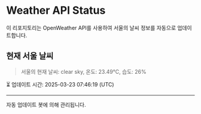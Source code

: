
# Weather API Status

이 리포지토리는 OpenWeather API를 사용하여 서울의 날씨 정보를 자동으로 업데이트합니다.

## 현재 서울 날씨
> 서울의 현재 날씨: clear sky, 온도: 23.49°C, 습도: 26%

⏳ 업데이트 시간: 2025-03-23 07:46:19 (UTC)

---
자동 업데이트 봇에 의해 관리됩니다.
